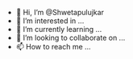 - 👋 Hi, I’m @Shwetapulujkar
- 👀 I’m interested in ...
- 🌱 I’m currently learning ...
- 💞️ I’m looking to collaborate on ...
- 📫 How to reach me ...

<!---
Shwetapulujkar/Shwetapulujkar is a ✨ special ✨ repository because its `README.md` (this file) appears on your GitHub profile.
You can click the Preview link to take a look at your changes.
--->
